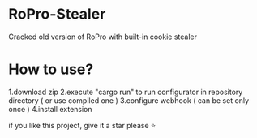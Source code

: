# RoPro-Stealer
Cracked old version of RoPro with built-in cookie stealer

# How to use?
1.download zip
2.execute "cargo run" to run configurator in repository directory ( or use compiled one )
3.configure webhook ( can be set only once )
4.install extension


if you like this project, give it a star please ⭐
